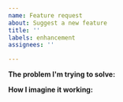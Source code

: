 ```yaml
---
name: Feature request
about: Suggest a new feature
title: ''
labels: enhancement
assignees: ''

---
```


**The problem I'm trying to solve:**
<!-- describe what you'd like to be able to accomplish -->

**How I imagine it working:**
<!-- e.g. configuration that could go in .drone.yml -->
